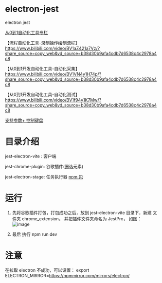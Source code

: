 # electron-jest
electron jest

[从0到1自动化工具专栏](https://blog.csdn.net/weixin_42429220/category_12560336.html?spm=1001.2014.3001.5482)

【流程自动化工具-录制操作绘制流程】 https://www.bilibili.com/video/BV1aZ421a7Vz/?share_source=copy_web&vd_source=b38d30b9afa4cdb7d6538c4c2978a4c8

【从0到1开发自动化工具-自动化采集】 https://www.bilibili.com/video/BV1VN4y1H74p/?share_source=copy_web&vd_source=b38d30b9afa4cdb7d6538c4c2978a4c8

【从0到1开发自动化工具-自动化测试】 https://www.bilibili.com/video/BV1f94y1K7Mw/?share_source=copy_web&vd_source=b38d30b9afa4cdb7d6538c4c2978a4c8

[支持参数+ 控制键盘](https://www.bilibili.com/video/BV1PVwYecEim/?vd_source=d5b28d31bf0713b1e64a887d37daeb4a)

# 目录介绍
jest-electron-vite : 客户端

jest-chrome-plugin: 谷歌插件(圈选元素)

jest-electron-stage: 任务执行器 [npm 包](https://www.npmjs.com/package/flowauto)


# 运行
1. 先将谷歌插件打包，打包成功之后，放到 jest-electron-vite 目录下，新建 文件夹 chrome_extension， 并把插件文件夹命名为 JestPro， 如图：
   ![image](https://github.com/user-attachments/assets/87e8fd4f-7718-42f2-b4fa-2fdf99ed7bfa)


2. 最后 执行 npm run dev

# 注意
在拉取  electron 不成功，可以设置： export ELECTRON_MIRROR=https://npmmirror.com/mirrors/electron/
